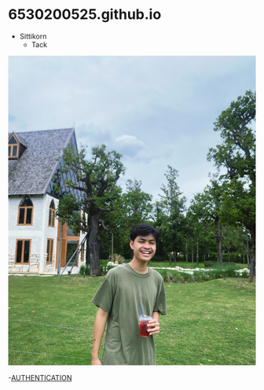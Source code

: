 # 6530200525.github.io

- Sittikorn
  - Tack
 
![Portfoilo](41828649-2E02-4A1E-9CB0-8A390D9125AF.jpeg)

-[AUTHENTICATION](authentication)
